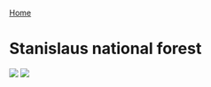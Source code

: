 [Home](index.html)

# Stanislaus national forest

<img src='images/stairs.jpg' id="decoration"/>

<img src='images/log.jpg' id="decoration"/>
